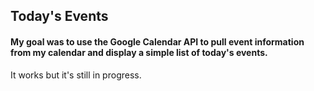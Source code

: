 ## Today's Events

#### My goal was to use the Google Calendar API to pull event information from my calendar and display a simple list of today's events.
It works but it's still in progress.
